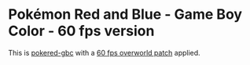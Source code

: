 # Pokémon Red and Blue - Game Boy Color - 60 fps version

This is [pokered-gbc](https://github.com/dannye/pokered-gbc) with a [60 fps overworld patch](https://www.pokecommunity.com/threads/write-up-for-doing-60fps-overworld-in-pokered.462177/) applied.
